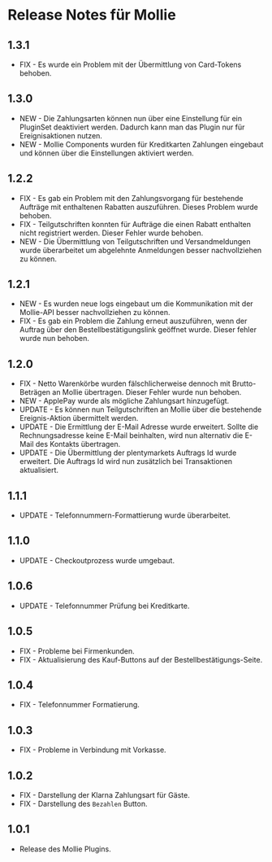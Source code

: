 # Release Notes für Mollie

## 1.3.1

- FIX - Es wurde ein Problem mit der Übermittlung von Card-Tokens behoben.

## 1.3.0

- NEW - Die Zahlungsarten können nun über eine Einstellung für ein PluginSet deaktiviert werden. Dadurch kann man das Plugin nur für Ereignisaktionen nutzen.
- NEW - Mollie Components wurden für Kreditkarten Zahlungen eingebaut und können über die Einstellungen aktiviert werden.


## 1.2.2

- FIX - Es gab ein Problem mit den Zahlungsvorgang für bestehende Aufträge mit enthaltenen Rabatten auszuführen. Dieses Problem wurde behoben.
- FIX - Teilgutschriften konnten für Aufträge die einen Rabatt enthalten nicht registriert werden. Dieser Fehler wurde behoben.
- NEW - Die Übermittlung von Teilgutschriften und Versandmeldungen wurde überarbeitet um abgelehnte Anmeldungen besser nachvollziehen zu können.


## 1.2.1

- NEW - Es wurden neue logs eingebaut um die Kommunikation mit der Mollie-API besser nachvollziehen zu können.
- FIX - Es gab ein Problem die Zahlung erneut auszuführen, wenn der Auftrag über den Bestellbestätigungslink geöffnet wurde. Dieser fehler wurde nun behoben.

## 1.2.0

- FIX - Netto Warenkörbe wurden fälschlicherweise dennoch mit Brutto-Beträgen an Mollie übertragen. Dieser Fehler wurde nun behoben.
- NEW - ApplePay wurde als mögliche Zahlungsart hinzugefügt.
- UPDATE - Es können nun Teilgutschriften an Mollie über die bestehende Ereignis-Aktion übermittelt werden.
- UPDATE - Die Ermittlung der E-Mail Adresse wurde erweitert. Sollte die Rechnungsadresse keine E-Mail beinhalten, wird nun alternativ die E-Mail
des Kontakts übertragen.
- UPDATE - Die Übermittlung der plentymarkets Auftrags Id wurde erweitert. Die Auftrags Id wird nun zusätzlich bei Transaktionen aktualisiert.

## 1.1.1

- UPDATE - Telefonnummern-Formattierung wurde überarbeitet.

## 1.1.0

- UPDATE - Checkoutprozess wurde umgebaut.

## 1.0.6

- UPDATE - Telefonnummer Prüfung bei Kreditkarte.

## 1.0.5

- FIX - Probleme bei Firmenkunden.
- FIX - Aktualisierung des Kauf-Buttons auf der Bestellbestätigungs-Seite.

## 1.0.4

- FIX - Telefonnummer Formatierung.

## 1.0.3

- FIX - Probleme in Verbindung mit Vorkasse.

## 1.0.2

- FIX - Darstellung der Klarna Zahlungsart für Gäste.
- FIX - Darstellung des `Bezahlen` Button.

## 1.0.1

- Release des Mollie Plugins.